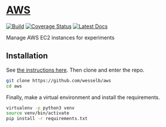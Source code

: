 # [AWS](http://github.com/wesselb/aws)

[![Build](https://travis-ci.org/wesselb/aws.svg?branch=master)](https://travis-ci.org/wesselb/aws)
[![Coverage Status](https://coveralls.io/repos/github/wesselb/aws/badge.svg?branch=master&service=github)](https://coveralls.io/github/wesselb/aws?branch=master)
[![Latest Docs](https://img.shields.io/badge/docs-latest-blue.svg)](https://wesselb.github.io/aws)

Manage AWS EC2 instances for experiments

## Installation

See [the instructions here](https://gist.github.com/wesselb/4b44bf87f3789425f96e26c4308d0adc).
Then clone and enter the repo.

```bash
git clone https://github.com/wesselb/aws
cd aws
```

Finally, make a virtual environment and install the requirements.

```bash
virtualenv -p python3 venv
source venv/bin/activate
pip install -r requirements.txt
```